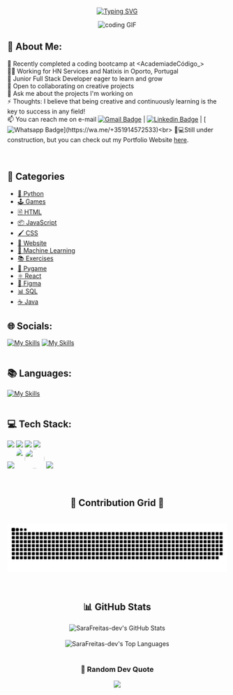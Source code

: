<br>
<p align="center">
<a href="https://git.io/typing-svg"><img src="https://readme-typing-svg.herokuapp.com?font=Fira+Code&size=30&duration=3000&pause=1000&color=9D42F6&center=true&vCenter=true&width=735&lines=Hi+there%2C+welcome+to+my+profile+!+%F0%9F%91%8B;I'm+Sara+Freitas+%F0%9F%91%A9" alt="Typing SVG" /></a>
</p>

<!-- cat icon -->
<p align="center">
  <img src="https://media2.giphy.com/media/v1.Y2lkPTc5MGI3NjExYzljOThhM2FmZTJjMjFiMTQ5MTgxMzMzMGNkZmY3ZGUyNTQ5NWQ1NCZjdD1z/f6hnhHkks8bk4jwjh3/giphy.gif" alt="coding GIF" width="150"/>
</p>


## 💫 About Me: 
🔭 Recently completed a coding bootcamp at <AcademiadeCódigo_><br>
👩‍💻 Working for HN Services and Natixis in Oporto, Portugal<br>
🌱 Junior Full Stack Developer eager to learn and grow<br>
👯 Open to collaborating on creative projects<br>
💬 Ask me about the projects I'm working on <br>
⚡ Thoughts: I believe that being creative and continuously learning is the key to success in any field!<br>
📫 You can reach me on e-mail [![Gmail Badge](https://img.shields.io/badge/-Gmail-c14438?style=flat-square&logo=Gmail&logoColor=white&link=mailto:sfontes94@gmail.com)](mailto:sfontes94@gmail.com) | [![Linkedin Badge](https://img.shields.io/badge/-LinkedIn-blue?style=flat-square&logo=Linkedin&logoColor=white&link=https://www.linkedin.com/in/sarafreitasdev/)](https://www.linkedin.com/in/sarafreitasdev/) | [![Whatsapp Badge](https://img.shields.io/static/v1?message=Whatsapp&logo=whatsapp&label=&color=25D366&logoColor=white&labelColor=&style=for-the-badge")](https://wa.me/+351914572533)<br>
🚧💻Still under construction, but you can check out my Portfolio Website [here](https://sarafreitas-dev.github.io/portfolioWebsite/src/).
<br>  
<br>

## 🔎 Categories

- [🐍 Python](https://github.com/stars/SaraFreitas-dev/lists/python)
- [🕹️ Games](https://github.com/stars/SaraFreitas-dev/lists/games)
- [🗎 HTML](https://github.com/stars/SaraFreitas-dev/lists/html)
- [📦 JavaScript](https://github.com/stars/SaraFreitas-dev/lists/javascript)
- [🖌️ CSS](https://github.com/stars/SaraFreitas-dev/lists/css)
- [🔗 Website](https://github.com/stars/SaraFreitas-dev/lists/website)
- [🤖 Machine Learning](https://github.com/stars/SaraFreitas-dev/lists/machine-learning)
- [📚 Exercises](https://github.com/stars/SaraFreitas-dev/lists/exercises)
- [🐉 Pygame](https://github.com/stars/SaraFreitas-dev/lists/pygame)
- [⚛️ React](https://github.com/stars/SaraFreitas-dev/lists/react)
- [🎨 Figma](https://github.com/stars/SaraFreitas-dev/lists/figma)
- [📊 SQL](https://github.com/stars/SaraFreitas-dev/lists/sql)
- [☕ Java](https://github.com/stars/SaraFreitas-dev/lists/java)

  
## 🌐 Socials:
[![My Skills](https://skillicons.dev/icons?i=linkedin)](https://www.linkedin.com/in/sarafreitasdev/)
[![My Skills](https://skillicons.dev/icons?i=gitlab)](https://www.gitlab.com/sfontes94)
<br>
<br>

## 📚 Languages:
[![My Skills](https://skillicons.dev/icons?i=js,html,css,mysql,java)](https://skillicons.dev)
<ing src="https://skillicons.dev/icons?i=js,html,css,mysql,java,py"/>
<br>
<br>


## 💻 Tech Stack:
<img src="https://skillicons.dev/icons?i=maven&perline=2"/>
<img src="https://skillicons.dev/icons?i=tailwind,vim&perline=2"/>
<img src="https://skillicons.dev/icons?i=ps,regex,spring&perline=3"/>
<img src="https://skillicons.dev/icons?i=idea,linux,vscode,nodejs&perline=4"/>

<div>
  <img src="https://skillicons.dev/icons?i=react,bootstrap,hibernate" style="display: inline-block;">
  <img src="https://www.thymeleaf.org/doc/images/thymeleaf.png" style="border-radius: 100%; height: 45px; display: inline-block;">
  <img src="https://adashen.gallerycdn.vsassets.io/extensions/adashen/vscode-tomcat/0.12.1/1635499457155/Microsoft.VisualStudio.Services.Icons.Default" style="border-radius: 100%; height: 45px; width: 45px; display: inline-block;">
  <img src="https://skills.thijs.gg/icons?i=figma,git,jquery&theme=dark" style="display: inline-block;">
</div>






<div align="center">
  <br>
  <br>
  <h2>🐍 Contribution Grid 🐍</h2>
  <br>
  <img src="https://github.com/Platane/snk/raw/output/github-contribution-grid-snake.svg" alt="Contribution Grid Snake" />
  <br>
  <br>
  <br>
</div>



<div align="center">
  <h2>📊 GitHub Stats</h2>
  <img align="center" src="https://github-readme-stats.vercel.app/api?username=SaraFreitas-dev&show_icons=true&theme=material-palenight" alt="SaraFreitas-dev's GitHub Stats" />
  <br />
  <br/>
  <img align="center" src="https://github-readme-stats.vercel.app/api/top-langs/?username=SaraFreitas-dev&hide_progress=true&theme=material-palenight" alt="SaraFreitas-dev's Top Languages"/>
</div>



<!--
## 🏆 GitHub Trophies
![](https://github-profile-trophy.vercel.app/?username=SaraFreitas-dev&theme=dracula&no-frame=false&no-bg=true&margin-w=4)
-->

<br/>
<div align="center">
  <h3>💬 Random Dev Quote</h3>
  <img src="https://quotes-github-readme.vercel.app/api?type=horizontal&theme=radical"/>
</div>


